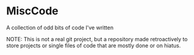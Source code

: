 MiscCode
========

A collection of odd bits of code I've written

NOTE: This is not a real git project, but a repository made retroactively to store projects or single files of code that are mostly done or on hiatus. 

